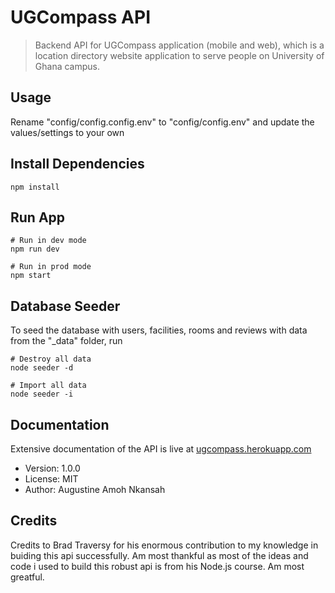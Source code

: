# UGCompass API

> Backend API for UGCompass application (mobile and web), which is a location directory website application to serve people on University of Ghana campus.

## Usage

Rename "config/config.config.env" to "config/config.env" and update the values/settings to your own

## Install Dependencies

```
npm install
```

## Run App

```
# Run in dev mode
npm run dev

# Run in prod mode
npm start
```

## Database Seeder

To seed the database with users, facilities, rooms and reviews with data from the "\_data" folder, run

```
# Destroy all data
node seeder -d

# Import all data
node seeder -i
```

## Documentation

Extensive documentation of the API is live at [ugcompass.herokuapp.com](https://ugcompass.herokuapp.com/)

- Version: 1.0.0
- License: MIT
- Author: Augustine Amoh Nkansah

## Credits

Credits to Brad Traversy for his enormous contribution to my knowledge in buiding this api successfully. Am most thankful as
most of the ideas and code i used to build this robust api is from his Node.js course. Am most greatful.
